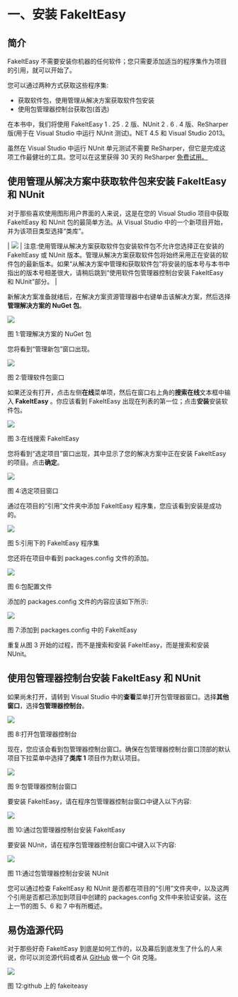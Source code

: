 # 一、安装 FakeItEasy

## 简介

FakeItEasy 不需要安装你机器的任何软件；您只需要添加适当的程序集作为项目的引用，就可以开始了。

您可以通过两种方式获取这些程序集:

*   获取软件包，使用管理从解决方案获取软件包安装
*   使用包管理器控制台获取包(首选)

在本书中，我们将使用 FakeItEasy 1 . 25 . 2 版、NUnit 2 . 6 . 4 版、ReSharper 版(用于在 Visual Studio 中运行 NUnit 测试)。NET 4.5 和 Visual Studio 2013。

虽然在 Visual Studio 中运行 NUnit 单元测试不需要 ReSharper，但它是完成这项工作最健壮的工具。您可以在这里获得 30 天的 ReSharper [免费试用。](http://www.jetbrains.com/resharper/download/)

## 使用管理从解决方案中获取软件包来安装 FakeItEasy 和 NUnit

对于那些喜欢使用图形用户界面的人来说，这是在您的 Visual Studio 项目中获取 FakeItEasy 和 NUnit 包的最简单方法。从 Visual Studio 中的一个新项目开始，并为该项目类型选择“类库”。

| ![](img/note.png) | 注意:使用管理从解决方案获取软件包安装软件包不允许您选择正在安装的 FakeItEasy 或 NUnit 版本。管理从解决方案获取软件包将始终采用正在安装的软件包的最新版本。如果“从解决方案中管理和获取软件包”将安装的版本号与本书中指出的版本号相差很大，请稍后跳到“使用软件包管理器控制台安装 FakeItEasy 和 NUnit”部分。 |

新解决方案准备就绪后，在解决方案资源管理器中右键单击该解决方案，然后选择**管理解决方案的 NuGet 包**。

![](img/image002.png)

图 1:管理解决方案的 NuGet 包

您将看到“管理新包”窗口出现。

![](img/image003.png)

图 2:管理软件包窗口

如果还没有打开，点击左侧**在线**菜单项，然后在窗口右上角的**搜索在线**文本框中输入 **FakeItEasy** 。你应该看到 FakeItEasy 出现在列表的第一位；点击**安装**安装软件包。

![](img/image004.png)

图 3:在线搜索 FakeItEasy

您将看到“选定项目”窗口出现，其中显示了您的解决方案中正在安装 FakeItEasy 的项目。点击**确定**。

![](img/image005.png)

图 4:选定项目窗口

通过在项目的“引用”文件夹中添加 FakeItEasy 程序集，您应该看到安装是成功的。

![](img/image006.png)

图 5:引用下的 FakeItEasy 程序集

您还将在项目中看到 packages.config 文件的添加。

![](img/image007.png)

图 6:包配置文件

添加的 packages.config 文件的内容应该如下所示:

![](img/image008.png)

图 7:添加到 packages.config 中的 FakeItEasy

重复从图 3 开始的过程，而不是搜索和安装 FakeItEasy，而是搜索和安装 NUnit。

## 使用包管理器控制台安装 FakeItEasy 和 NUnit

如果尚未打开，请转到 Visual Studio 中的**查看**菜单打开包管理器窗口。选择**其他窗口**，选择**包管理器控制台**。

![](img/image009.png)

图 8:打开包管理器控制台

现在，您应该会看到包管理器控制台窗口。确保在包管理器控制台窗口顶部的默认项目下拉菜单中选择了**类库 1** 项目作为默认项目。

![](img/image010.png)

图 9:包管理器控制台窗口

要安装 FakeItEasy，请在程序包管理器控制台窗口中键入以下内容:

![](img/image011.png)

图 10:通过包管理器控制台安装 FakeItEasy

要安装 NUnit，请在程序包管理器控制台窗口中键入以下内容:

![](img/image012.png)

图 11:通过包管理器控制台安装 NUnit

您可以通过检查 FakeItEasy 和 NUnit 是否都在项目的“引用”文件夹中，以及这两个引用是否都已添加到项目中创建的 packages.config 文件中来验证安装。这在上一节的图 5、6 和 7 中有所概述。

## 易伪造源代码

对于那些好奇 FakeItEasy 到底是如何工作的，以及幕后到底发生了什么的人来说，你可以浏览源代码或者从 [GitHub](https://github.com/FakeItEasy/FakeItEasy) 做一个 Git 克隆。

![](img/image013.png)

图 12:github 上的 fakeiteasy